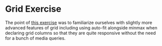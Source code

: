 # Grid Exercise

The point of <a href="https://github.com/TheOdinProject/css-exercises/tree/main/grid/03-grid-layout-3">this exercise</a> was to familiarize ourselves with slightly more advanced features of grid including using auto-fit alongside minmax when declaring grid columns so that they are quite responsive without the need for a bunch of media queries.
